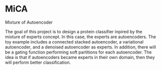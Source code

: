 # MiCA
Mixture of Autoencoder

The goal of this project is to design a protein classifier inpired by the mixture of experts concept. 
In this case, the experts are autoencoders. The toy example includes a connected stacked autoencoder, 
a variational autoencoder, and a denoised autoencoder as experts. In addition, there will be a gating 
function performing soft partitions for each autoencoder. The idea is that if autoencoders became experts
in their own domain, then they will perform better classification.

